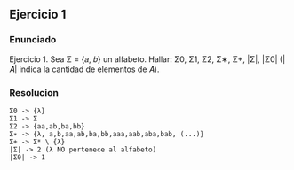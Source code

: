 ## Ejercicio 1

### Enunciado

Ejercicio 1. Sea Σ = {𝑎, 𝑏} un alfabeto. Hallar:
Σ0, Σ1, Σ2, Σ∗, Σ+, |Σ|, |Σ0|
(|𝐴| indica la cantidad de elementos de 𝐴).

### Resolucion

```
Σ0 -> {λ}
Σ1 -> Σ
Σ2 -> {aa,ab,ba,bb}
Σ∗ -> {λ, a,b,aa,ab,ba,bb,aaa,aab,aba,bab, (...)}
Σ+ -> Σ* \ {λ}
|Σ| -> 2 (λ NO pertenece al alfabeto)
|Σ0| -> 1
```


